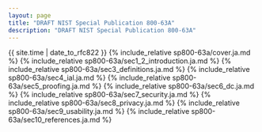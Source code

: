 ```yaml
---
layout: page
title: "DRAFT NIST Special Publication 800-63A"
description: "DRAFT NIST Special Publication 800-63A"
---
```


{{ site.time | date_to_rfc822 }}
{% include_relative sp800-63a/cover.ja.md %}
{% include_relative sp800-63a/sec1_2_introduction.ja.md %}
{% include_relative sp800-63a/sec3_definitions.ja.md %}
{% include_relative sp800-63a/sec4_ial.ja.md %}
{% include_relative sp800-63a/sec5_proofing.ja.md %}
{% include_relative sp800-63a/sec6_dc.ja.md %}
{% include_relative sp800-63a/sec7_security.ja.md %}
{% include_relative sp800-63a/sec8_privacy.ja.md %}
{% include_relative sp800-63a/sec9_usability.ja.md %}
{% include_relative sp800-63a/sec10_references.ja.md %}
